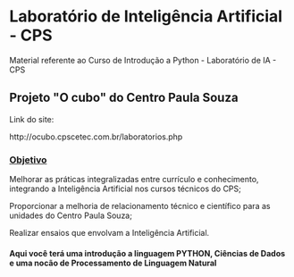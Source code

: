 # Laboratório de Inteligência Artificial - CPS
Material referente ao Curso de Introdução a Python - Laboratório de IA - CPS
<h2> Projeto "O cubo" do Centro Paula Souza</h2>
<p>Link do site: </p>
http://ocubo.cpscetec.com.br/laboratorios.php
<h3><u>Objetivo</u></h3>
<p>Melhorar as práticas integralizadas entre currículo e conhecimento, integrando a Inteligência Artificial nos cursos técnicos do CPS;</p>
<p>Proporcionar a melhoria de relacionamento técnico e científico para as unidades do Centro Paula Souza;</p>
<p>Realizar ensaios que envolvam a Inteligência Artificial.</p>

<h4>Aqui você terá uma introdução a linguagem PYTHON, Ciências de Dados e uma nocão de Processamento de Linguagem Natural</h4>
  



